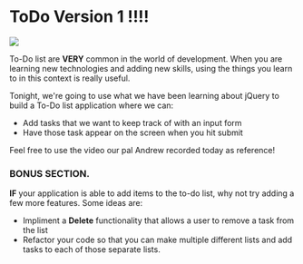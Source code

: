 # ToDo Version 1 !!!!

![](https://media.giphy.com/media/kX5tZqZWyKxMI/giphy.gif)

To-Do list are **VERY** common in the world of development. When you are learning new technologies and adding new skills, using the things you learn to in this context is really useful.

Tonight, we're going to use what we have been learning about jQuery to build a To-Do list application where we can:

  - Add tasks that we want to keep track of with an input form
  - Have those task appear on the screen when you hit submit

Feel free to use the video our pal Andrew recorded today as reference!

### BONUS SECTION.

**IF** your application is able to add items to the to-do list, why not try adding a few more features.  Some ideas are:

  - Impliment a **Delete** functionality that allows a user to remove a task from the list
  - Refactor your code so that you can make multiple different lists and add tasks to each of those separate lists.
